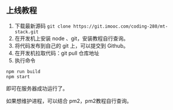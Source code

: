 ## 上线教程

1. 下载最新源码 ``` git clone https://git.imooc.com/coding-280/mt-stack.git ```
2. 在开发机上安装 node 、git，安装教程自行查询。
3. 将代码发布到自己的 git 上，可以提交到 Github。
4. 在开发机拉取代码：git pull 仓库地址
5. 执行命令

```
npm run build
npm start
```
即可在服务器成功运行了。

如果想维护进程，可以结合 pm2，pm2教程自行查询。